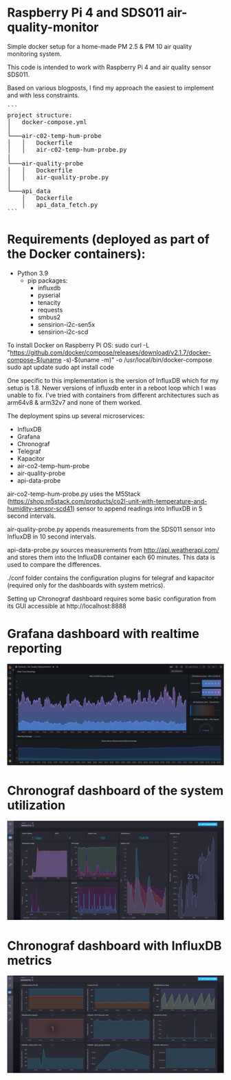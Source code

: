 # Raspberry Pi 4 and SDS011 air-quality-monitor

Simple docker setup for a home-made PM 2.5 & PM 10 air quality monitoring system. 

This code is intended to work with Raspberry Pi 4 and air quality sensor SDS011. 

Based on various blogposts, I find my approach the easiest to implement and with less constraints.

<pre>
```
project structure:
│   docker-compose.yml
│
└───air-c02-temp-hum-probe
│   │   Dockerfile
│   │   air-c02-temp-hum-probe.py
|
└───air-quality-probe
│   │   Dockerfile
│   │   air-quality-probe.py
│
└───api_data
    │   Dockerfile
    │   api_data_fetch.py
```
</pre>

# Requirements (deployed as part of the Docker containers): 

  - Python 3.9 
    - pip packages: 
      - influxdb 
      - pyserial
      - tenacity
      - requests
      - smbus2
      - sensirion-i2c-sen5x
      - sensirion-i2c-scd

To install Docker on Raspberry Pi OS:
sudo curl -L "https://github.com/docker/compose/releases/download/v2.1.7/docker-compose-$(uname -s)-$(uname -m)" -o /usr/local/bin/docker-compose
sudo apt update
sudo apt install code

One specific to this implementation is the version of InfluxDB which for my setup is 1.8. Newer versions of influxdb enter in a reboot loop which I was unable to fix.  I've tried with containers from different architectures such as arm64v8 & arm32v7 and none of them worked.

The deployment spins up several microservices: 

  - InfluxDB
  - Grafana
  - Chronograf
  - Telegraf
  - Kapacitor
  - air-co2-temp-hum-probe
  - air-quality-probe
  - api-data-probe

air-co2-temp-hum-probe.py uses the M5Stack (https://shop.m5stack.com/products/co2l-unit-with-temperature-and-humidity-sensor-scd41) sensor to append readings into InfluxDB in 5 second intervals. 

air-quality-probe.py appends measurements from the SDS011 sensor into InfluxDB in 10 second intervals.

api-data-probe.py sources measurements from http://api.weatherapi.com/ and stores them into the InfluxDB container each 60 minutes. This data is used to compare the differences.

./conf folder contains the configuration plugins for telegraf and kapacitor (required only for the dashboards with system metrics). 

Setting up Chronograf dashboard requires some basic configuration from its GUI accessible at http://localhost:8888

# Grafana dashboard with realtime reporting
![Image description](./img/grafana.png)

# Chronograf dashboard of the system utilization
![Image description](./img/chronograf.png)

# Chronograf dashboard with InfluxDB metrics
![Image description](./img/influxdb.png)
